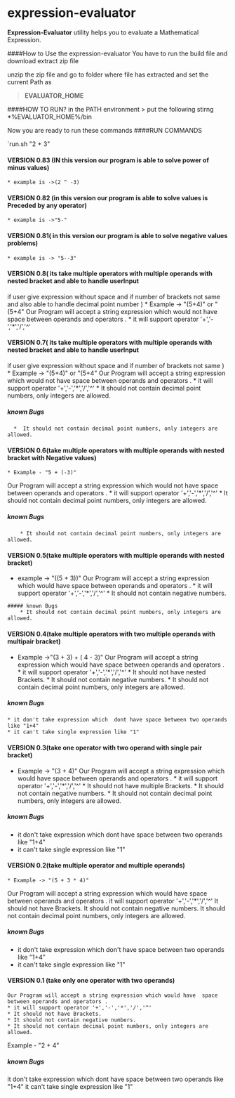 expression-evaluator
====================

**Expression-Evaluator** utility helps you to evaluate a Mathematical Expression.



####How to  Use the expression-evaluator
You have to  run the build file and download extract zip file

unzip the zip file and go to folder where file has extracted and set the current Path as
> **EVALUATOR_HOME**

####HOW TO RUN?
in the PATH environment > put the following stirng 
    *%EVALUATOR_HOME%/bin

Now you are ready to run these commands
####RUN COMMANDS

`run.sh "2 + 3"
#### VERSION 0.83 (IN this version our program is able to solve power of minus values)
    * example is ->(2 ^ -3)
#### VERSION 0.82   (in this version our program is able  to solve values is Preceded by any operator)
    * example is ->"5-"

#### VERSION 0.81( in this version our program is able to solve negative values problems)
    * example is -> "5--3"

#### VERSION 0.8( its take multiple operators with multiple operands with nested bracket and able to handle userInput
if user give expression without space and if number of brackets not same and also able to handle decimal point number )
      * Example -> "(5+4)"  or "(5+4"
   Our Program will accept a string expression which would not  have space between operands and operators .
    * it will support operator '+','-','*','/','^'


#### VERSION 0.7( its take multiple operators with multiple operands with nested bracket and able to handle userInput
if user give expression without space and if number of brackets not same )
      * Example -> "(5+4)"  or "(5+4"
   Our Program will accept a string expression which would not  have space between operands and operators .
    * it will support operator '+','-','*','/','^'
    * It should not contain decimal point numbers, only integers are allowed.

##### known Bugs
      *  It should not contain decimal point numbers, only integers are allowed.


#### VERSION 0.6(take multiple operators with multiple operands with nested bracket with Negative values)
    * Example - "5 + (-3)"
   Our Program will accept a string expression which would not  have space between operands and operators .
    * it will support operator '+','-','*','/','^'
    * It should not contain decimal point numbers, only integers are allowed.
##### known Bugs
        * It should not contain decimal point numbers, only integers are allowed.


#### VERSION 0.5(take multiple operators with multiple operands with nested bracket)
   * example -> "((5 + 3))"
   Our Program will accept a string expression which would have  space between operands and operators .
    * it will support operator '+','-','*','/','^'
    * It should not contain negative numbers.

    ##### known Bugs
        * It should not contain decimal point numbers, only integers are allowed.


#### VERSION 0.4(take multiple operators with two multiple operands with multipair bracket)
   * Example ->"(3 + 3) + ( 4 - 3)"
   Our Program will accept a string expression which would have  space between operands and operators .
    * it will support operator '+','-','*','/','^'
    * It should not have nested Brackets.
    * It should not contain negative numbers.
    * It should not contain decimal point numbers, only integers are allowed.

##### known Bugs

    * it don't take expression which  dont have space between two operands like "1+4"
    * it can't take single expression like "1"


#### VERSION 0.3(take one operator with two operand with single pair bracket)
   * Example -> "(3 + 4)"
   Our Program will accept a string expression which would have  space between operands and operators .
    * it will support operator '+','-','*','/','^'
    * It should not have multiple Brackets.
    * It should not contain negative numbers.
    * It should not contain decimal point numbers, only integers are allowed.

##### known Bugs

   * it don't take expression which  dont have space between two operands like "1+4"
   * it can't take single expression like "1"


#### VERSION 0.2(take multiple operator and multiple operands)
    * Example -> "(5 + 3 * 4)"
   
   Our Program will accept a string expression which would have  space between operands and operators .
    it will support operator '+','-','*','/','^'
    It should not have Brackets.
    It should not contain negative numbers.
    It should not contain decimal point numbers, only integers are allowed.

##### known Bugs

* it don't take expression which  don't have space between two operands like "1+4"
* it can't take single expression like "1"

#### VERSION 0.1 (take only one operator with two operands)

    Our Program will accept a string expression which would have  space between operands and operators .
    * it will support operator '+','-','*','/','^'
    * It should not have Brackets.
    * It should not contain negative numbers.
    * It should not contain decimal point numbers, only integers are allowed.


   Example - "2 + 4"



##### known Bugs

it don't take expression which  dont have space between two operands like "1+4"
it can't take single expression like "1"